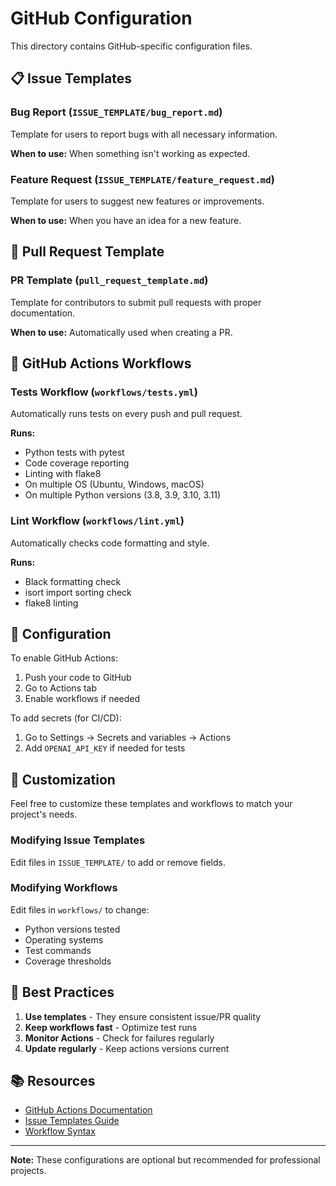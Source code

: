 # GitHub Configuration

This directory contains GitHub-specific configuration files.

## 📋 Issue Templates

### Bug Report (`ISSUE_TEMPLATE/bug_report.md`)
Template for users to report bugs with all necessary information.

**When to use:** When something isn't working as expected.

### Feature Request (`ISSUE_TEMPLATE/feature_request.md`)
Template for users to suggest new features or improvements.

**When to use:** When you have an idea for a new feature.

## 🔄 Pull Request Template

### PR Template (`pull_request_template.md`)
Template for contributors to submit pull requests with proper documentation.

**When to use:** Automatically used when creating a PR.

## 🤖 GitHub Actions Workflows

### Tests Workflow (`workflows/tests.yml`)
Automatically runs tests on every push and pull request.

**Runs:**
- Python tests with pytest
- Code coverage reporting
- Linting with flake8
- On multiple OS (Ubuntu, Windows, macOS)
- On multiple Python versions (3.8, 3.9, 3.10, 3.11)

### Lint Workflow (`workflows/lint.yml`)
Automatically checks code formatting and style.

**Runs:**
- Black formatting check
- isort import sorting check
- flake8 linting

## 🔧 Configuration

To enable GitHub Actions:
1. Push your code to GitHub
2. Go to Actions tab
3. Enable workflows if needed

To add secrets (for CI/CD):
1. Go to Settings → Secrets and variables → Actions
2. Add `OPENAI_API_KEY` if needed for tests

## 📝 Customization

Feel free to customize these templates and workflows to match your project's needs.

### Modifying Issue Templates

Edit files in `ISSUE_TEMPLATE/` to add or remove fields.

### Modifying Workflows

Edit files in `workflows/` to change:
- Python versions tested
- Operating systems
- Test commands
- Coverage thresholds

## 🚀 Best Practices

1. **Use templates** - They ensure consistent issue/PR quality
2. **Keep workflows fast** - Optimize test runs
3. **Monitor Actions** - Check for failures regularly
4. **Update regularly** - Keep actions versions current

## 📚 Resources

- [GitHub Actions Documentation](https://docs.github.com/en/actions)
- [Issue Templates Guide](https://docs.github.com/en/communities/using-templates-to-encourage-useful-issues-and-pull-requests)
- [Workflow Syntax](https://docs.github.com/en/actions/using-workflows/workflow-syntax-for-github-actions)

---

**Note:** These configurations are optional but recommended for professional projects.
